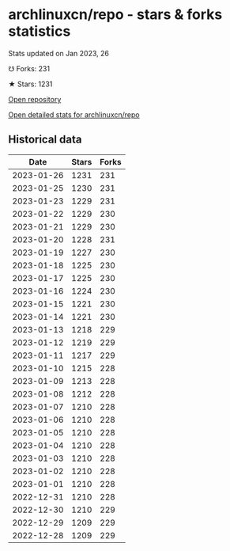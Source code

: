 # archlinuxcn/repo - stars & forks statistics

Stats updated on Jan 2023, 26

☋ Forks: 231

★ Stars: 1231

[Open repository](https://github.com/archlinuxcn/repo)

[Open detailed stats for archlinuxcn/repo](https://reviewgithub.com/rep/archlinuxcn/repo)

## Historical data
| Date | Stars | Forks |
|------|-------|-------|
| 2023-01-26 | 1231 | 231 | 
| 2023-01-25 | 1230 | 231 | 
| 2023-01-23 | 1229 | 231 | 
| 2023-01-22 | 1229 | 230 | 
| 2023-01-21 | 1229 | 230 | 
| 2023-01-20 | 1228 | 231 | 
| 2023-01-19 | 1227 | 230 | 
| 2023-01-18 | 1225 | 230 | 
| 2023-01-17 | 1225 | 230 | 
| 2023-01-16 | 1224 | 230 | 
| 2023-01-15 | 1221 | 230 | 
| 2023-01-14 | 1221 | 230 | 
| 2023-01-13 | 1218 | 229 | 
| 2023-01-12 | 1219 | 229 | 
| 2023-01-11 | 1217 | 229 | 
| 2023-01-10 | 1215 | 228 | 
| 2023-01-09 | 1213 | 228 | 
| 2023-01-08 | 1212 | 228 | 
| 2023-01-07 | 1210 | 228 | 
| 2023-01-06 | 1210 | 228 | 
| 2023-01-05 | 1210 | 228 | 
| 2023-01-04 | 1210 | 228 | 
| 2023-01-03 | 1210 | 228 | 
| 2023-01-02 | 1210 | 228 | 
| 2023-01-01 | 1210 | 228 | 
| 2022-12-31 | 1210 | 228 | 
| 2022-12-30 | 1210 | 229 | 
| 2022-12-29 | 1209 | 229 | 
| 2022-12-28 | 1209 | 229 | 

